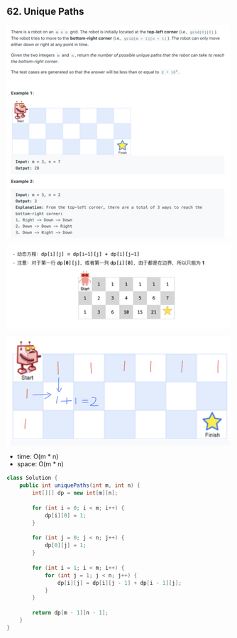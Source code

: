 ## 62. Unique Paths
![](img/2023-03-29-22-53-51.png)

![](img/2021-05-28-02-46-29.png)

![](img/2024-09-25-15-35-53.png)

- time: O(m * n)
- space: O(m * n)


```java
class Solution {
    public int uniquePaths(int m, int n) {
        int[][] dp = new int[m][n];
        
        for (int i = 0; i < m; i++) {
            dp[i][0] = 1;
        }
        
        for (int j = 0; j < n; j++) {
            dp[0][j] = 1;
        }
        
        for (int i = 1; i < m; i++) {
            for (int j = 1; j < n; j++) {
                dp[i][j] = dp[i][j - 1] + dp[i - 1][j];
            }
        }
        
        return dp[m - 1][n - 1];
    }
}
```